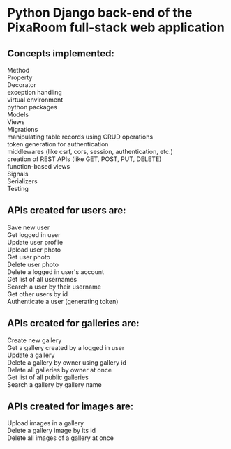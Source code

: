 # Python Django back-end of the PixaRoom full-stack web application

## Concepts implemented:

Method\
Property\
Decorator\
exception handling\
virtual environment\
python packages\
Models\
Views\
Migrations\
manipulating table records using CRUD operations\
token generation for authentication\
middlewares (like csrf, cors, session, authentication, etc.)\
creation of REST APIs (like GET, POST, PUT, DELETE)\
function-based views\
Signals\
Serializers\
Testing

## APIs created for users are:

Save new user\
Get logged in user\
Update user profile\
Upload user photo\
Get user photo\
Delete user photo\
Delete a logged in user's account\
Get list of all usernames\
Search a user by their username\
Get other users by id\
Authenticate a user (generating token)

## APIs created for galleries are:

Create new gallery\
Get a gallery created by a logged in user\
Update a gallery\
Delete a gallery by owner using gallery id\
Delete all galleries by owner at once\
Get list of all public galleries\
Search a gallery by gallery name

## APIs created for images are:

Upload images in a gallery\
Delete a gallery image by its id\
Delete all images of a gallery at once
